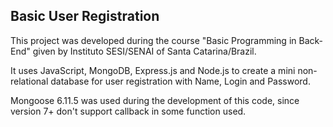 ## Basic User Registration

This project was developed during the course "Basic Programming in Back-End" given by Instituto SESI/SENAI of Santa Catarina/Brazil.

It uses JavaScript, MongoDB, Express.js and Node.js to create a mini non-relational database for user registration with Name, Login and Password.

Mongoose 6.11.5 was used during the development of this code, since version 7+ don't support callback in some function used.

<!--
# Node.js template

This is a Node.js project with an HTTP server.

Add your [configuration](https://codesandbox.io/docs/projects/learn/setting-up/tasks) to optimize it for [CodeSandbox](https://codesandbox.io).

## How does this work?

We run `yarn start` to start an HTTP server that runs on http://localhost:8080. You can open new or existing devtools with the + button next to the devtool tabs.

## Resources

- [CodeSandbox — Docs](https://codesandbox.io/docs)
- [CodeSandbox — Discord](https://discord.gg/Ggarp3pX5H)
-->

